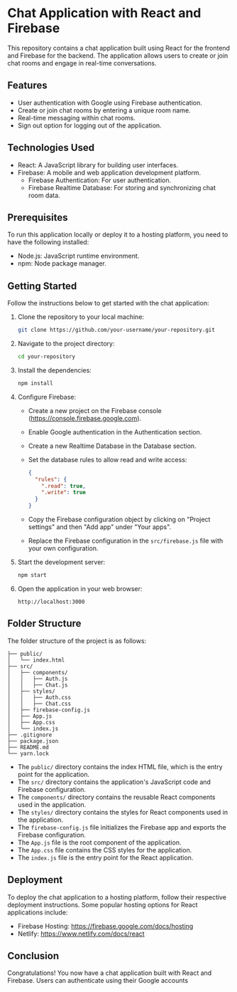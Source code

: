 # Chat Application with React and Firebase

This repository contains a chat application built using React for the frontend and Firebase for the backend. The application allows users to create or join chat rooms and engage in real-time conversations.

## Features

- User authentication with Google using Firebase authentication.
- Create or join chat rooms by entering a unique room name.
- Real-time messaging within chat rooms.
- Sign out option for logging out of the application.

## Technologies Used

- React: A JavaScript library for building user interfaces.
- Firebase: A mobile and web application development platform.
  - Firebase Authentication: For user authentication.
  - Firebase Realtime Database: For storing and synchronizing chat room data.

## Prerequisites

To run this application locally or deploy it to a hosting platform, you need to have the following installed:

- Node.js: JavaScript runtime environment.
- npm: Node package manager.

## Getting Started

Follow the instructions below to get started with the chat application:

1. Clone the repository to your local machine:

   ```bash
   git clone https://github.com/your-username/your-repository.git
   ```

2. Navigate to the project directory:

   ```bash
   cd your-repository
   ```

3. Install the dependencies:

   ```bash
   npm install
   ```

4. Configure Firebase:

   - Create a new project on the Firebase console (https://console.firebase.google.com).
   - Enable Google authentication in the Authentication section.
   - Create a new Realtime Database in the Database section.
   - Set the database rules to allow read and write access:

     ```json
     {
       "rules": {
         ".read": true,
         ".write": true
       }
     }
     ```

   - Copy the Firebase configuration object by clicking on "Project settings" and then "Add app" under "Your apps".
   - Replace the Firebase configuration in the `src/firebase.js` file with your own configuration.

5. Start the development server:

   ```bash
   npm start
   ```

6. Open the application in your web browser:

   ```
   http://localhost:3000
   ```

## Folder Structure

The folder structure of the project is as follows:

```
├── public/
│   └── index.html
├── src/
│   ├── components/
│   │   ├── Auth.js
│   │   ├── Chat.js
│   ├── styles/
│   │   ├── Auth.css
│   │   ├── Chat.css
│   ├── firebase-config.js
│   ├── App.js
│   ├── App.css
│   └── index.js
├── .gitignore
├── package.json
├── README.md
└── yarn.lock
```

- The `public/` directory contains the index HTML file, which is the entry point for the application.
- The `src/` directory contains the application's JavaScript code and Firebase configuration.
- The `components/` directory contains the reusable React components used in the application.
- The `styles/` directory contains the styles for React components used in the application.
- The `firebase-config.js` file initializes the Firebase app and exports the Firebase configuration.
- The `App.js` file is the root component of the application.
- The `App.css` file contains the CSS styles for the application.
- The `index.js` file is the entry point for the React application.

## Deployment

To deploy the chat application to a hosting platform, follow their respective deployment instructions. Some popular hosting options for React applications include:

- Firebase Hosting: https://firebase.google.com/docs/hosting
- Netlify: https://www.netlify.com/docs/react

## Conclusion

Congratulations! You now have a chat application built with React and Firebase. Users can authenticate using their Google accounts
